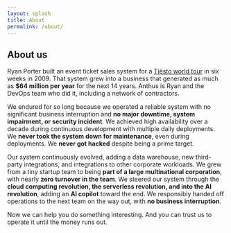```yaml
---
layout: splash
title: About
permalink: /about/
---
```


## About us

Ryan Porter built an event ticket sales system for a <a href="https://en.wikipedia.org/wiki/Kaleidoscope_World_Tour">Tiësto world tour</a> in six weeks in 2009.  That system grew into a business that generated as much as <b>$64 million per year</b> for the next 14 years.  Anthus is Ryan and the DevOps team who did it, including a network of contractors.

We endured for so long because we operated a reliable system with <n>no significant business interruption and <b>no major downtime, system impairment, or security incident</b>.  We achieved high availability over a decade during continuous development with multiple daily deployments.  We <b>never took the system down for maintenance</b>, even during deployments.  We <b>never got hacked</b> despite being a prime target.

Our system continuously evolved, adding a data warehouse, new third-party integrations, and integrations to other corporate workloads.  We grew from a tiny startup team to being <b>part of a large multinational corporation</b>, with nearly <b>zero turnover in the team</b>.  We steered our system through the <b>cloud computing revolution, the serverless revolution, and into the AI revolution</b>, adding an <b>AI copilot</b> toward the end.  We responsibly handed off operations to the next team on the way out, with <b>no business interruption</b>.

Now we can help you do something interesting.  And you can trust us to operate it until the money runs out.